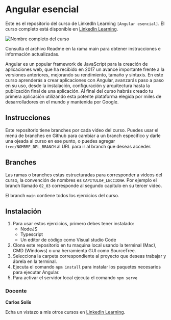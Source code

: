 # Angular esencial
Este es el repositorio del curso de LinkedIn Learning `[Angular esencial]`. El curso completo está disponible en [LinkedIn Learning][lil-course-url].

![Nombre completo del curso][lil-thumbnail-url] 

Consulta el archivo Readme en la rama main para obtener instrucciones e información actualizadas.

Angular es un popular framework de JavaScript para la creación de aplicaciones web, que ha recibido en 2017 un avance importante frente a la versiones anteriores, mejorando su rendimiento, tamaño y sintaxis. En este curso aprenderás a crear aplicaciones con Angular, avanzarás paso a paso en su uso, desde la instalación, configuración y arquitectura hasta la publicación final de una aplicación. Al final del curso habrás creado tu primera aplicación utilizando esta potente plataforma elegida por miles de desarrolladores en el mundo y mantenida por Google.

## Instrucciones
Este repositorio tiene branches por cada video del curso. Puedes usar el menú de branches en Github para cambiar a un branch especifico y darle una ojeada al curso en ese punto, o puedes agregar `tree/NOMBRE_DEL_BRANCH` al URL para ir al branch que deseas acceder.

## Branches
Las ramas o branches estas estructuradas para corresponder a videos del curso, la convención de nombres es `CAPITULO#_LECCION#`. Por ejemplo el branch llamado `02_03` corresponde al segundo capitulo en su tercer video.

El branch `main` contiene todos los ejercicios del curso.

## Instalación
1. Para usar estos ejercicios, primero debes tener instalado:
	- NodeJS
	- Typescript
	- Un editor de código como Visual studio Code
2. Clona este repositorio en tu maquina local usando la terminal (Mac), CMD (Windows) o una herramienta GUI como SourceTree.
3. Selecciona la carpeta correspondiente al proyecto que deseas trabajar y ábrela en la terminal.
4. Ejecuta el comando `npm install` para instalar los paquetes necesarios para ejecutar Angular.
5. Para activar el servidor local ejecuta el comando `npm serve`

### Docente

**Carlos Solís**

Echa un vistazo a mis otros cursos en [LinkedIn Learning](https://www.linkedin.com/learning/instructors/carlos-solis).

[lil-course-url]: https://www.linkedin.com/learning/angular-esencial-14069833/empezando-con-el-framework-angular
[lil-thumbnail-url]: https://cdn.lynda.com/course/2841344/2841344-1624979277748-16x9.jpg

